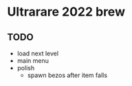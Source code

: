 # Ultrarare 2022 brew


## TODO

* load next level
* main menu
* polish
  * spawn bezos after item falls